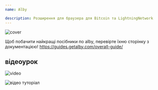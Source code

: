 ```yaml
---
name: Alby

description: Розширення для браузера для Bitcoin та LightningNetwork
---
```


![cover](assets/cover.webp)

Щоб побачити найкращі посібники по alby, перевірте їхню сторінку з документацією! https://guides.getalby.com/overall-guide/

## відеоурок

![video](https://youtu.be/nd5fX2vHuDw)

![відео туторіал](https://guides.getalby.com/overall-guide/)